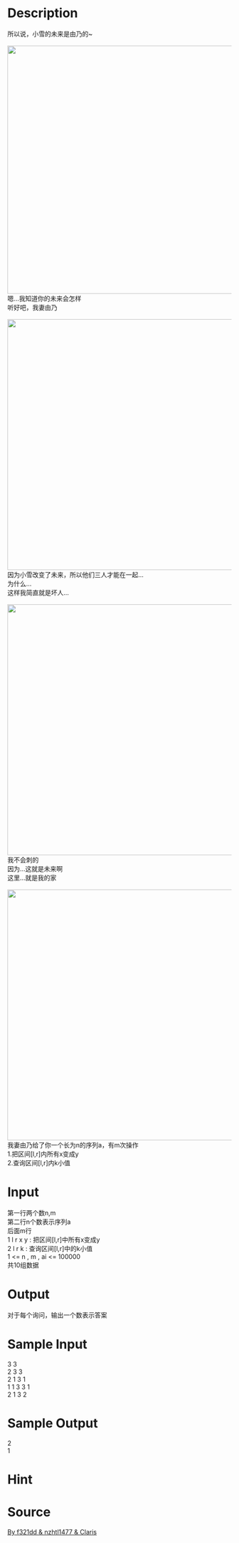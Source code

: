 
# Description

<div class="content"><div>所以说，小雪的未来是由乃的~</div>
<div> <img src="source/bzoj/5145/img/aHR0cHM6Ly9seWRzeS5jb20vSnVkZ2VPbmxpbmUvdXBsb2FkLzIwMTgwMS8xKDIpLnBuZw==.png" width="1003" height="556" alt=""/></div>
<div>嗯...我知道你的未来会怎样</div>
<div>听好吧，我妻由乃</div>
<div> <img src="source/bzoj/5145/img/aHR0cHM6Ly9seWRzeS5jb20vSnVkZ2VPbmxpbmUvdXBsb2FkLzIwMTgwMS8yKDEpLnBuZw==.png" width="1003" height="562" alt=""/></div>
<div>因为小雪改变了未来，所以他们三人才能在一起...</div>
<div>为什么...</div>
<div>这样我简直就是坏人...</div>
<div> <img src="source/bzoj/5145/img/aHR0cHM6Ly9seWRzeS5jb20vSnVkZ2VPbmxpbmUvdXBsb2FkLzIwMTgwMS8zKDEpLnBuZw==.png" width="1018" height="562" alt=""/></div>
<div>我不会刺的</div>
<div>因为...这就是未来啊</div>
<div>这里...就是我的家</div>
<div> <img src="source/bzoj/5145/img/aHR0cHM6Ly9seWRzeS5jb20vSnVkZ2VPbmxpbmUvdXBsb2FkLzIwMTgwMS80KDEpLnBuZw==.png" width="1002" height="562" alt=""/></div>
<div>我妻由乃给了你一个长为n的序列a，有m次操作</div>
<div>1.把区间[l,r]内所有x变成y</div>
<div>2.查询区间[l,r]内k小值</div>
<p></p></div>

# Input

<div class="content"><div>第一行两个数n,m</div>
<div>第二行n个数表示序列a</div>
<div>后面m行</div>
<div>1 l r x y : 把区间[l,r]中所有x变成y</div>
<div>2 l r k : 查询区间[l,r]中的k小值</div>
<div>1 &lt;= n , m , ai &lt;= 100000</div>
<div>共10组数据</div>
<p></p></div>

# Output

<div class="content"><div>对于每个询问，输出一个数表示答案</div>
<p></p></div>

# Sample Input

<div class="content"><span class="sampledata">3 3<br/>
2 3 3<br/>
2 1 3 1<br/>
1 1 3 3 1<br/>
2 1 3 2</span></div>

# Sample Output

<div class="content"><span class="sampledata">2<br/>
1</span></div>

# Hint

<div class="content"><p></p></div>

# Source

<div class="content"><p><a href="problemset.php?search=By f321dd &amp; nzhtl1477 &amp; Claris
">By f321dd &amp; nzhtl1477 &amp; Claris<br/>
</a></p></div>

